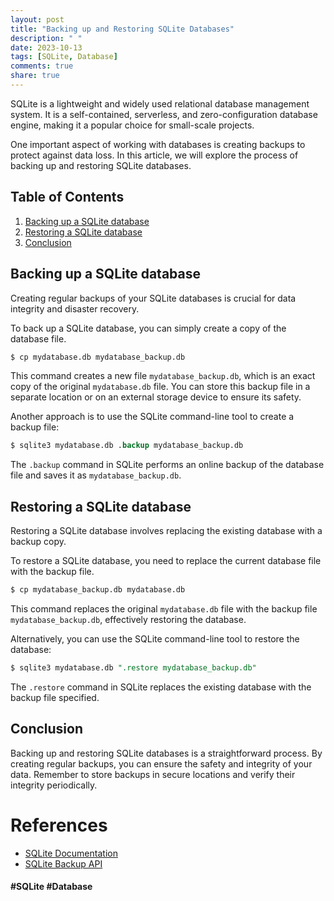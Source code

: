 ```yaml
---
layout: post
title: "Backing up and Restoring SQLite Databases"
description: " "
date: 2023-10-13
tags: [SQLite, Database]
comments: true
share: true
---
```


SQLite is a lightweight and widely used relational database management system. It is a self-contained, serverless, and zero-configuration database engine, making it a popular choice for small-scale projects.

One important aspect of working with databases is creating backups to protect against data loss. In this article, we will explore the process of backing up and restoring SQLite databases.

## Table of Contents
1. [Backing up a SQLite database](#backing-up-a-sqlite-database)
2. [Restoring a SQLite database](#restoring-a-sqlite-database)
3. [Conclusion](#conclusion)

## Backing up a SQLite database

Creating regular backups of your SQLite databases is crucial for data integrity and disaster recovery. 

To back up a SQLite database, you can simply create a copy of the database file. 

```sql
$ cp mydatabase.db mydatabase_backup.db
```

This command creates a new file `mydatabase_backup.db`, which is an exact copy of the original `mydatabase.db` file. You can store this backup file in a separate location or on an external storage device to ensure its safety.

Another approach is to use the SQLite command-line tool to create a backup file:

```sql
$ sqlite3 mydatabase.db .backup mydatabase_backup.db
```

The `.backup` command in SQLite performs an online backup of the database file and saves it as `mydatabase_backup.db`.

## Restoring a SQLite database

Restoring a SQLite database involves replacing the existing database with a backup copy.

To restore a SQLite database, you need to replace the current database file with the backup file.

```sql
$ cp mydatabase_backup.db mydatabase.db
```

This command replaces the original `mydatabase.db` file with the backup file `mydatabase_backup.db`, effectively restoring the database.

Alternatively, you can use the SQLite command-line tool to restore the database:

```sql
$ sqlite3 mydatabase.db ".restore mydatabase_backup.db"
```

The `.restore` command in SQLite replaces the existing database with the backup file specified.

## Conclusion

Backing up and restoring SQLite databases is a straightforward process. By creating regular backups, you can ensure the safety and integrity of your data. Remember to store backups in secure locations and verify their integrity periodically.

# References
- [SQLite Documentation](https://www.sqlite.org/docs.html)
- [SQLite Backup API](https://www.sqlite.org/backup.html)

#### #SQLite #Database